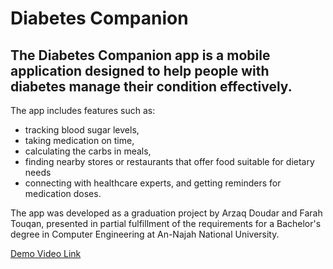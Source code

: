 # Diabetes Companion
## The Diabetes Companion app is a mobile application designed to help people with diabetes manage their condition effectively.
The app includes features such as:
* tracking blood sugar levels,
* taking medication on time,
* calculating the carbs in meals,
* finding nearby stores or restaurants that offer food suitable for dietary needs
* connecting with healthcare experts, and getting reminders for medication doses.
  
The app was developed as a graduation project by Arzaq Doudar and Farah Touqan, presented in partial fulfillment of the requirements for a Bachelor's degree in Computer Engineering at An-Najah National University.

[Demo Video Link](https://drive.google.com/file/d/1Cdfnsaj-GWkujW9dF9rFPoqxCUMldA5m/view?usp=sharing) 
